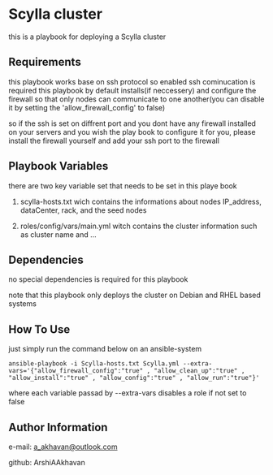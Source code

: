 Scylla cluster
=========

this is a playbook for deploying a Scylla cluster

Requirements
------------

this playbook works base on ssh protocol so enabled ssh cominucation is required
this playbook by default installs(if neccessery) and configure the firewall so that only nodes can communicate to one another(you can disable it by setting the 'allow_firewall_config' to false)

so if the ssh is set on diffrent port and you dont have any firewall installed on your servers and you wish the play book to configure it for you, please install the firewall yourself and add your ssh port to the firewall

Playbook Variables
--------------

there are two key variable set that needs to be set in this playe book

1) scylla-hosts.txt wich contains the informations about nodes IP_address, dataCenter, rack, and the seed nodes 

2) roles/config/vars/main.yml witch contains the cluster information such as cluster name and ...

Dependencies
------------

no special dependencies is required for this playbook

note that this playbook only deploys the cluster on Debian and RHEL based systems

How To Use
----------------

just simply run the command below on an ansible-system
```
ansible-playbook -i Scylla-hosts.txt Scylla.yml --extra-vars='{"allow_firewall_config":"true" , "allow_clean_up":"true" , "allow_install":"true" , "allow_config":"true" , "allow_run":"true"}' 
```
where each variable passad by --extra-vars disables a role if not set to false

Author Information
------------------

e-mail: a_akhavan@outlook.com

github: ArshiAAkhavan
